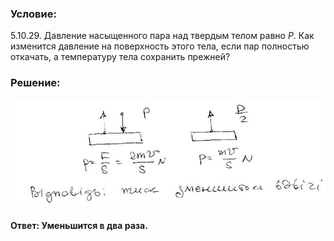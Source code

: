 ###  Условие:

$5.10.29.$ Давление насыщенного пара над твердым телом равно $P$. Как изменится давление на поверхность этого тела, если пар полностью откачать, а температуру тела сохранить прежней?

###  Решение:

![|640x217, 67%](../../img/5.10.29/1.jpg)

#### Ответ: Уменьшится в два раза.